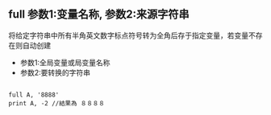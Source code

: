 ## full 参数1:变量名称, 参数2:来源字符串
将给定字符串中所有半角英文数字标点符号转为全角后存于指定变量，若变量不存在则自动创建


- 参数1:全局变量或局变量名称
- 参数2:要转换的字符串

```

full A, '8888'
print A, -2 //結果為 ８８８８

```